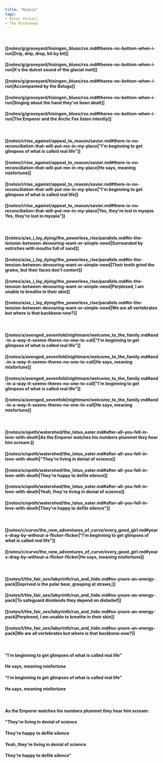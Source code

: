 ```yaml
---
title: "Myopia"
tags:
- Enter Shikari
- The Mindsweep
---
```

&nbsp;
#### [[notes/g/graveyard/hisingen_blues/rss.md#theres-no-bottom-when-i-run|Drip, drip, drop, bit by bit]]
#### [[notes/g/graveyard/hisingen_blues/rss.md#theres-no-bottom-when-i-run|It's the dulcet sound of the glacial melt]]
#### [[notes/g/graveyard/hisingen_blues/rss.md#theres-no-bottom-when-i-run|Accompanied by the Beluga]]
#### [[notes/g/graveyard/hisingen_blues/rss.md#theres-no-bottom-when-i-run|Singing about the hand they've been dealt]]
#### [[notes/g/graveyard/hisingen_blues/rss.md#theres-no-bottom-when-i-run|The Emperor and the Arctic Fox listen intently]]
&nbsp;
#### [[notes/r/rise_against/appeal_to_reason/savior.md#there-is-no-reconciliation-that-will-put-me-in-my-place|"I'm beginning to get glimpses of what is called real life"]]
#### [[notes/r/rise_against/appeal_to_reason/savior.md#there-is-no-reconciliation-that-will-put-me-in-my-place|He says, meaning misfortune]]
#### [[notes/r/rise_against/appeal_to_reason/savior.md#there-is-no-reconciliation-that-will-put-me-in-my-place|"I'm beginning to get glimpses of what is called real life]]
#### [[notes/r/rise_against/appeal_to_reason/savior.md#there-is-no-reconciliation-that-will-put-me-in-my-place|Yes, they're lost in myopia. Yes, they're lost in myopia"]]
&nbsp;
#### [[notes/a/as_i_lay_dying/the_powerless_rise/parallels.md#in-the-tension-between-devouring-want-or-simple-need|Surrounded by ostriches with mouths full of sand]]
#### [[notes/a/as_i_lay_dying/the_powerless_rise/parallels.md#in-the-tension-between-devouring-want-or-simple-need|Their teeth grind the grains, but their faces don't contort]]
#### [[notes/a/as_i_lay_dying/the_powerless_rise/parallels.md#in-the-tension-between-devouring-want-or-simple-need|Perplexed, I am unable to breathe in their skin]]
#### [[notes/a/as_i_lay_dying/the_powerless_rise/parallels.md#in-the-tension-between-devouring-want-or-simple-need|We are all vertebrates but where is that backbone now?]]
&nbsp;
#### [[notes/a/avenged_sevenfold/nightmare/welcome_to_the_family.md#and-in-a-way-it-seems-theres-no-one-to-call|"I'm beginning to get glimpses of what is called real life"]]
#### [[notes/a/avenged_sevenfold/nightmare/welcome_to_the_family.md#and-in-a-way-it-seems-theres-no-one-to-call|He says, meaning misfortune]]
#### [[notes/a/avenged_sevenfold/nightmare/welcome_to_the_family.md#and-in-a-way-it-seems-theres-no-one-to-call|"I'm beginning to get glimpses of what is called real life"]]
#### [[notes/a/avenged_sevenfold/nightmare/welcome_to_the_family.md#and-in-a-way-it-seems-theres-no-one-to-call|He says, meaning misfortune]]
&nbsp;
#### [[notes/o/opeth/watershed/the_lotus_eater.md#after-all-you-fell-in-love-with-death|As the Emperor watches his numbers plummet they hear him scream:]]
#### [[notes/o/opeth/watershed/the_lotus_eater.md#after-all-you-fell-in-love-with-death|"They're living in denial of science]]
#### [[notes/o/opeth/watershed/the_lotus_eater.md#after-all-you-fell-in-love-with-death|They're happy to defile silence]]
#### [[notes/o/opeth/watershed/the_lotus_eater.md#after-all-you-fell-in-love-with-death|Yeah, they're living in denial of science]]
#### [[notes/o/opeth/watershed/the_lotus_eater.md#after-all-you-fell-in-love-with-death|They're happy to defile silence"]]
&nbsp;
#### [[notes/c/curve/the_new_adventures_of_curve/every_good_girl.md#years-drag-by-without-a-flicker-flicker|"I'm beginning to get glimpses of what is called real life"]]
#### [[notes/c/curve/the_new_adventures_of_curve/every_good_girl.md#years-drag-by-without-a-flicker-flicker|He says, meaning misfortune]]
&nbsp;
#### [[notes/t/the_fair_sex/labyrinth/run_and_hide.md#so-youre-an-energy-pack|Deprived is the polar bear, grasping at straws;]]
#### [[notes/t/the_fair_sex/labyrinth/run_and_hide.md#so-youre-an-energy-pack|To safeguard dividends they depend on disbelief]]
#### [[notes/t/the_fair_sex/labyrinth/run_and_hide.md#so-youre-an-energy-pack|Perplexed, I am unable to breathe in their skin]]
#### [[notes/t/the_fair_sex/labyrinth/run_and_hide.md#so-youre-an-energy-pack|We are all vertebrates but where is that backbone now?]]
&nbsp;
#### "I'm beginning to get glimpses of what is called real life"
#### He says, meaning misfortune
#### "I'm beginning to get glimpses of what is called real life"
#### He says, meaning misfortune
&nbsp;
#### As the Emperor watches his numbers plummet they hear him scream:
#### "They're living in denial of science
#### They're happy to defile silence
#### Yeah, they're living in denial of science
#### They're happy to defile silence"
